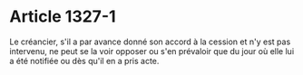 # Article 1327-1

Le créancier, s'il a par avance donné son accord à la cession et n'y est pas intervenu, ne peut se la voir opposer ou s'en prévaloir que du jour où elle lui a été notifiée ou dès qu'il en a pris acte.
